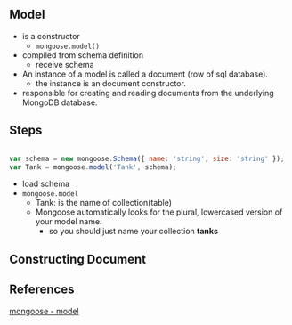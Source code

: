 ## Model
* is a constructor
  * `mongoose.model()`
* compiled from schema definition
  * receive schema
* An instance of a model is called a document (row of sql database).
  * the instance is an document constructor.
* responsible for creating and reading documents from the underlying MongoDB database.


## Steps

```js

var schema = new mongoose.Schema({ name: 'string', size: 'string' });
var Tank = mongoose.model('Tank', schema);

```

* load schema
* `mongoose.model`
  * Tank: is the name of collection(table)
  * Mongoose automatically looks for the plural, lowercased version of your model name.
    * so you should just name your collection **tanks**

## Constructing Document



## References
[mongoose - model](https://mongoosejs.com/docs/models.html)

